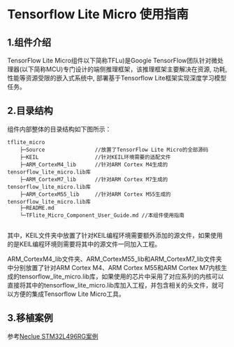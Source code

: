 # Tensorflow Lite Micro 使用指南

## 1.组件介绍

TensorFlow Lite Micro组件以下简称TFLu)是Google TensorFlow团队针对微处理器(以下简称MCU)专门设计的端侧推理框架，该推理框架主要解决在资源, 功耗, 性能等资源受限的嵌入式系统中, 部署基于Tensorflow Lite框架实现深度学习模型任务。

## 2.目录结构

组件内部整体的目录结构如下图所示：

```
tflite_micro
	├─Source           		//放置了TensorFlow Lite Micro的全部源码
    ├─KEIL  				//针对KEIL环境需要的适配文件
    ├─ARM_CortexM4_lib		//针对ARM Cortex M4生成的tensorflow_lite_micro.lib库
    ├─ARM_CortexM7_lib		//针对ARM Cortex M7生成的tensorflow_lite_micro.lib库
    ├─ARM_CortexM55_lib		//针对ARM Cortex M55生成的tensorflow_lite_micro.lib库
    ├─README.md				
    └─TFlite_Micro_Component_User_Guide.md //本组件使用指南
    
```

其中，KEIL文件夹中放置了针对KEIL编程环境需要额外添加的源文件，如果使用的是KEIL编程环境则需要将其中的源文件一同加入工程。

ARM_CortexM4_lib文件夹、ARM_CortexM55_lib和ARM_CortexM7_lib文件夹中分别放置了针对ARM Cortex M4、ARM Cortex M55和ARM Cortex M7内核生成的tensorflow_lite_micro.lib库，如果使用的芯片中采用了对应系列的内核可以直接将其中的tensorflow_lite_micro.lib库加入工程，并包含相关的头文件，就可以方便的集成Tensorflow Lite Micro工具。

## 3.移植案例

参考[Neclue STM32L496RG案例](./test)